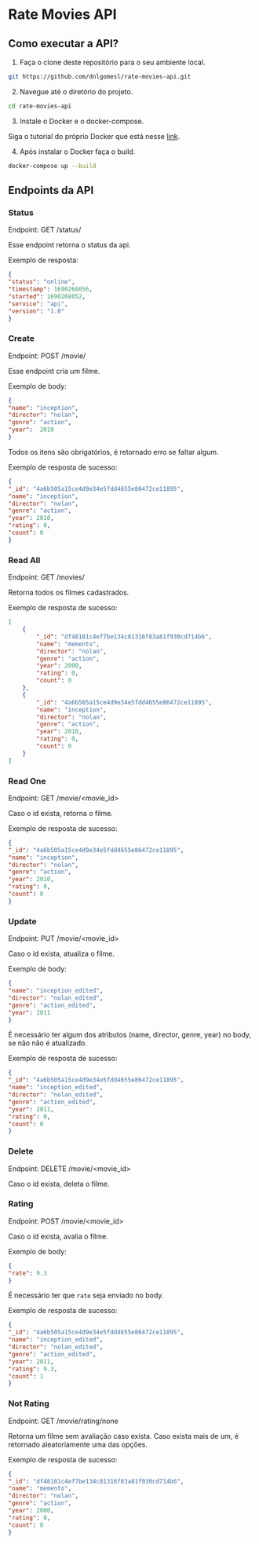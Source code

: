 # Rate Movies API
## Como executar a API?

1. Faça o clone deste repositório para o seu ambiente local.

```bash
git https://github.com/dnlgomesl/rate-movies-api.git
```

2. Navegue até o diretório do projeto.

```bash
cd rate-movies-api
```
3. Instale o Docker e o docker-compose.

Siga o tutorial do próprio Docker que está nesse [link](https://docs.docker.com/get-docker/).

4. Após instalar o Docker faça o build.

```bash
docker-compose up --build
```

## Endpoints da API

### Status
Endpoint: GET /status/

Esse endpoint retorna o status da api.

Exemplo de resposta:

```json
{
"status": "online",
"timestamp": 1690268056,
"started": 1690268052,
"service": "api",
"version": "1.0"
}
```
### Create
Endpoint: POST /movie/

Esse endpoint cria um filme.

Exemplo de body:
```json
{
"name": "inception",
"director": "nolan",
"genre": "action",
"year":  2010
}
```
Todos os itens são obrigatórios, é retornado erro se faltar algum.

Exemplo de resposta de sucesso:
```json
{
"_id": "4a6b505a15ce4d9e34e5fdd4655e86472ce11895",
"name": "inception",
"director": "nolan",
"genre": "action",
"year": 2010,
"rating": 0,
"count": 0
}
```

### Read All
Endpoint: GET /movies/

Retorna todos os filmes cadastrados.

Exemplo de resposta de sucesso:
```json
[
	{
		"_id": "df48181c4ef7be134c81316f83a81f930cd714b6",
		"name": "memento",
		"director": "nolan",
		"genre": "action",
		"year": 2000,
		"rating": 0,
		"count": 0
	},
	{
		"_id": "4a6b505a15ce4d9e34e5fdd4655e86472ce11895",
		"name": "inception",
		"director": "nolan",
		"genre": "action",
		"year": 2010,
		"rating": 0,
		"count": 0
	}
]
```

### Read One
Endpoint: GET /movie/<movie_id>

Caso o id exista, retorna o filme.

Exemplo de resposta de sucesso:
```json
{
"_id": "4a6b505a15ce4d9e34e5fdd4655e86472ce11895",
"name": "inception",
"director": "nolan",
"genre": "action",
"year": 2010,
"rating": 0,
"count": 0
}
```

### Update
Endpoint: PUT /movie/<movie_id>

Caso o id exista, atualiza o filme.

Exemplo de body:
```json
{
"name": "inception_edited",
"director": "nolan_edited",
"genre": "action_edited",
"year": 2011
}
```
É necessário ter algum dos atributos (name, director, genre, year) no body, se não não é atualizado.

Exemplo de resposta de sucesso:
```json
{
"_id": "4a6b505a15ce4d9e34e5fdd4655e86472ce11895",
"name": "inception_edited",
"director": "nolan_edited",
"genre": "action_edited",
"year": 2011,
"rating": 0,
"count": 0
}
```

### Delete
Endpoint: DELETE /movie/<movie_id>

Caso o id exista, deleta o filme.

### Rating
Endpoint: POST /movie/<movie_id>

Caso o id exista, avalia o filme.

Exemplo de body:
```json
{
"rate": 9.3
}
```
É necessário ter que `rate` seja enviado no body.

Exemplo de resposta de sucesso:
```json
{
"_id": "4a6b505a15ce4d9e34e5fdd4655e86472ce11895",
"name": "inception_edited",
"director": "nolan_edited",
"genre": "action_edited",
"year": 2011,
"rating": 9.3,
"count": 1
}
```
### Not Rating
Endpoint: GET /movie/rating/none

Retorna um filme sem avaliação caso exista. Caso exista mais de um, é retornado aleatoriamente uma das opções.

Exemplo de resposta de sucesso:
```json
{
"_id": "df48181c4ef7be134c81316f83a81f930cd714b6",
"name": "memento",
"director": "nolan",
"genre": "action",
"year": 2000,
"rating": 0,
"count": 0
}
```